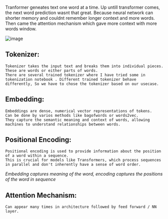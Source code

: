 Tranformer geneates text one word at a time. 
Up untill transformer comes, the next word prediction wasnt that great. 
Because neural network can shorter memory and couldnt remember longer context and more words. 
Then came the attention mechanism which gave more context with more words window.

![image](https://github.com/user-attachments/assets/50a67cc1-bb53-4d8e-8242-ecdf910e9545)


## Tokenizer:

    Tokenizer takes the input text and breaks them into individual pieces. These are words or either parts of words. 
    There are several trained tokenizer where I have tried some in tokenization notebook . Different trained tokenizer behave differently, So we have to chose the tokenizer based on our usecase.

## Embedding:

    Embeddings are dense, numerical vector representations of tokens.
    Can be done by varios methods like bagofwords or words2vec. 
    They capture the semantic meaning and context of words, allowing machines to understand relationships between words. 
    
## Positional Encoding:

    Positional encoding is used to provide information about the position of a word within a sequence.
    This is crucial for models like Transformers, which process sequences in parallel and don't inherently have a sense of word order.

*Embedding captures meaning of the word, encoding captures the positions of the word in sequence*

## Attention Mechanism: 

    Can appear many times in architecture followed by feed forward / NN layer. 

    
